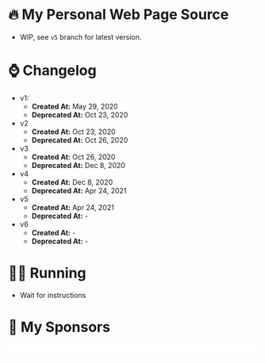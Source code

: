# 🔥 My Personal Web Page Source

- WIP, see `v5` branch for latest version.

# ⌚ Changelog

-   v1:
    -   **Created At:** May 29, 2020
    -   **Deprecated At:** Oct 23, 2020
-   v2
    -   **Created At:** Oct 23, 2020
    -   **Deprecated At:** Oct 26, 2020
-   v3
    -   **Created At:** Oct 26, 2020
    -   **Deprecated At:** Dec 8, 2020
-   v4
    -   **Created At:** Dec 8, 2020
    -   **Deprecated At:** Apr 24, 2021
-   v5
    -   **Created At:** Apr 24, 2021
    -  **Deprecated At:** -
-  v6
    -   **Created At:** -
    -   **Deprecated At:** -

# 🏃‍♀️ Running

-   Wait for instructions

# 🧦 My Sponsors

![Sponsors](https://raw.githubusercontent.com/barbarbar338/.github/main/sponsors.png)
